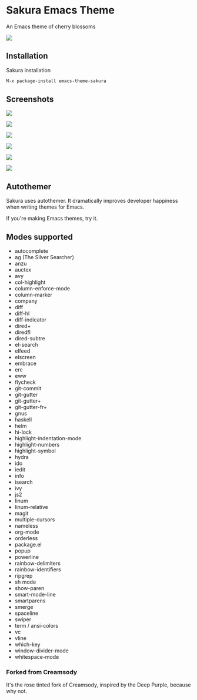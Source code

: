 # Sakura Emacs Theme 

An Emacs theme of cherry blossoms

![](https://github.com/emacsfodder/emacs-theme-sakura/blob/images/sakura.jpg)

## Installation

Sakura installation

```sh
M-x package-install emacs-theme-sakura 
```

## Screenshots

![](https://github.com/emacsfodder/emacs-theme-sakura/blob/images/sakura-00002.png)

![](https://github.com/emacsfodder/emacs-theme-sakura/blob/images/sakura-00003.png)

![](https://github.com/emacsfodder/emacs-theme-sakura/blob/images/sakura-00004.png)

![](https://github.com/emacsfodder/emacs-theme-sakura/blob/images/sakura-00005.png)

![](https://github.com/emacsfodder/emacs-theme-sakura/blob/images/sakura-00006.png)

![](https://github.com/emacsfodder/emacs-theme-sakura/blob/images/sakura-00007.png)

## Autothemer

Sakura uses autothemer.  It dramatically improves developer happiness when writing themes for Emacs.

If you're making Emacs themes, try it.

## Modes supported

- autocomplete
- ag (The Silver Searcher)
- anzu
- auctex
- avy
- col-highlight
- column-enforce-mode
- column-marker
- company
- diff
- diff-hl
- diff-indicator
- dired+
- diredfl
- dired-subtre
- el-search
- elfeed
- elscreen
- embrace
- erc
- eww
- flycheck
- git-commit
- git-gutter
- git-gutter+
- git-gutter-fr+
- gnus
- haskell
- helm
- hi-lock
- highlight-indentation-mode
- highlight-numbers
- highlight-symbol
- hydra
- ido
- iedit
- info
- isearch
- ivy
- js2
- linum
- linum-relative
- magit
- multiple-cursors
- nameless
- org-mode
- orderless
- package.el
- popup
- powerline
- rainbow-delimiters
- rainbow-identifiers
- ripgrep
- sh mode
- show-paren
- smart-mode-line
- smartparens
- smerge
- spaceline
- swiper
- term / ansi-colors
- vc
- vline
- which-key
- window-divider-mode
- whitespace-mode

### Forked from Creamsody

It's the rose tinted fork of Creamsody, inspired by the Deep Purple, because why not.
